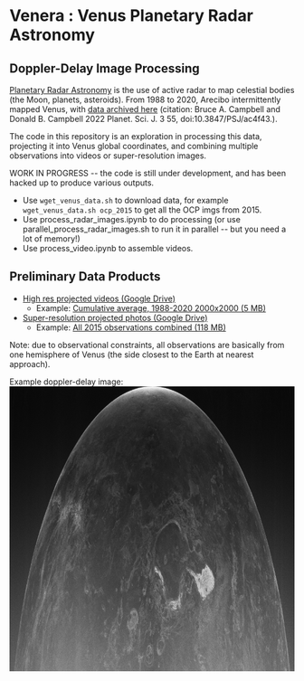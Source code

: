 # Venera : Venus Planetary Radar Astronomy
## Doppler-Delay Image Processing

[Planetary Radar Astronomy](https://en.wikipedia.org/wiki/Radar_astronomy) is the use of active radar to map celestial bodies (the Moon, planets, asteroids). From 1988 to 2020, Arecibo intermittently mapped Venus, with [data archived here](https://pds-geosciences.wustl.edu/missions/venus_radar/index.htm) (citation: Bruce A. Campbell and Donald B. Campbell 2022 Planet. Sci. J. 3 55, doi:10.3847/PSJ/ac4f43.).

The code in this repository is an exploration in processing this data, projecting it into Venus global coordinates, and combining multiple observations into videos or super-resolution images.

WORK IN PROGRESS -- the code is still under development, and has been hacked up to produce various outputs.

- Use `wget_venus_data.sh` to download data, for example `wget_venus_data.sh ocp_2015` to get all the OCP imgs from 2015. 
- Use process_radar_images.ipynb to do processing (or use parallel_process_radar_images.sh to run it in parallel -- but you need a lot of memory!)
- Use process_video.ipynb to assemble videos.

## Preliminary Data Products

- [High res projected videos (Google Drive)](https://drive.google.com/drive/folders/11YsTmb8AydKsmTp8NOlG0jSVC8TS2cPJ)
  - Example: [Cumulative average, 1988-2020 2000x2000 (5 MB)](https://drive.google.com/file/d/11d1ctpYEdp0TgNgoxYlh8hmKDqZ-8FUq)
- [Super-resolution projected photos (Google Drive)](https://drive.google.com/drive/folders/11WIMnZPHnMQXcip6fFitsQyXO6jqbWdo)
  - Example: [All 2015 observations combined (118 MB)](https://drive.google.com/file/d/11qP2Xkku4XNgmMXH052p0ebfdr-SKs_9)
  
Note: due to observational constraints, all observations are basically from one hemisphere of Venus (the side closest to the Earth at nearest approach).

Example doppler-delay image:
![venus_ocp_20150813_161747_small.png](/figures/venus_ocp_20150813_161747_small.png)
